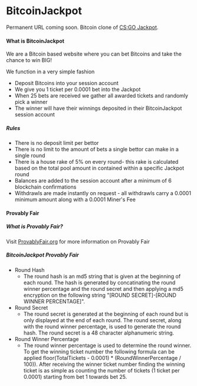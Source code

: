 # BitcoinJackpot
Permanent URL coming soon. Bitcoin clone of [CS:GO Jackpot](https://csgojackpot.com/).

#### What is BitcoinJackpot
We are a Bitcoin based website where you can bet Bitcoins and take the chance to win BIG!

We function in a very simple fashion

* Deposit Bitcoins into your session account
* We give you 1 ticket per 0.0001 bet into the Jackpot
* When 25 bets are received we gather all awarded tickets and randomly pick a winner
* The winner will have their winnings deposited in their BitcoinJackpot session account

##### Rules
* There is no deposit limit per bettor
* There is no limit to the amount of bets a single bettor can make in a single round
* There is a house rake of 5% on every round- this rake is calculated based on the total pool amount in contained within a specific Jackpot round
* Balances are added to the session account after a minimum of 6 blockchain confirmations
* Withdrawls are made instantly on request - all withdrawls carry a 0.0001 minimum amount along with a 0.0001 Miner's Fee

#### Provably Fair
##### What is Provably Fair?
Visit [ProvablyFair.org](http://provablyfair.org/) for more information on Provably Fair

##### BitcoinJackpot Provably Fair

* Round Hash
  * The round hash is an md5 string that is given at the beginning of each round. The hash is generated by concatinating the round winner percentage and the round secret and then applying a md5 encryption on the following string "[ROUND SECRET]-[ROUND WINNER PERCENTAGE]".
* Round Secret
  * The round secret is generated at the beginning of each round but is only displayed at the end of each round. The round secret, along with the round winner percentage, is used to generate the round hash. The round secret is a 48 character alphanumeric string.
* Round Winner Percentage
  * The round winner percentage is used to determine the round winner. To get the winning ticket number the following formula can be applied floor(TotalTickets - 0.0001) * (RoundWinnerPercentage / 100)). After receiving the winner ticket number finding the winning ticket is as simple as counting the number of tickets (1 ticket per 0.0001) starting from bet 1 towards bet 25.

